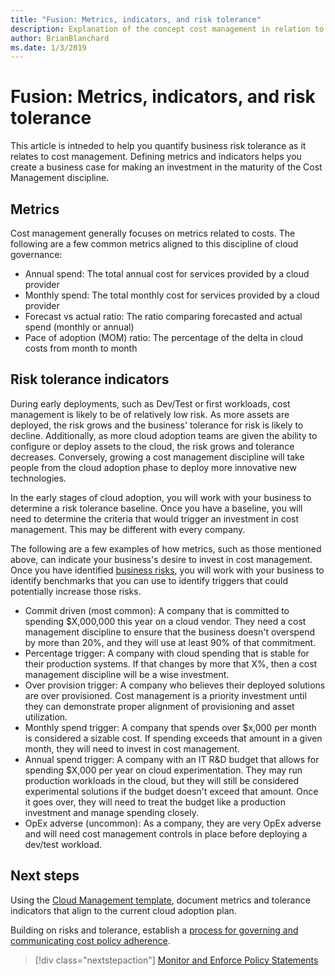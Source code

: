 ```yaml
---
title: "Fusion: Metrics, indicators, and risk tolerance"
description: Explanation of the concept cost management in relation to cloud governance
author: BrianBlanchard
ms.date: 1/3/2019
---
```


# Fusion: Metrics, indicators, and risk tolerance

This article is intneded to help you quantify business risk tolerance as it relates to cost management. Defining metrics and indicators helps you create a business case for making an investment in the maturity of the Cost Management discipline.

## Metrics

Cost management generally focuses on metrics related to costs. The following are a few common metrics aligned to this discipline of cloud governance:

- Annual spend: The total annual cost for services provided by a cloud provider
- Monthly spend: The total monthly cost for services provided by a cloud provider
- Forecast vs actual ratio: The ratio comparing forecasted and actual spend (monthly or annual)
- Pace of adoption (MOM) ratio: The percentage of the delta in cloud costs from month to month

## Risk tolerance indicators

During early deployments, such as Dev/Test or first workloads, cost management is likely to be of relatively low risk. As more assets are deployed, the risk grows and the business' tolerance for risk is likely to decline. Additionally, as more cloud adoption teams are given the ability to configure or deploy assets to the cloud, the risk grows and tolerance decreases. Conversely, growing a cost management discipline will take people from the cloud adoption phase to deploy more innovative new technologies.

In the early stages of cloud adoption, you will work with your business to determine a risk tolerance baseline. Once you have a baseline, you will need to determine the criteria that would trigger an investment in cost management. This may be different with every company. 

The following are a few examples of how metrics, such as those mentioned above, can indicate your business's desire to invest in cost management. Once you have identified [business risks](./business-risks.md), you will work with your business to identify benchmarks that you can use to identify triggers that could potentially increase those risks.

* Commit driven (most common): A company that is committed to spending $X,000,000 this year on a cloud vendor. They need a cost management discipline to ensure that the business doesn't overspend by more than 20%, and they will use at least 90% of that commitment.
* Percentage trigger: A company with cloud spending that is stable for their production systems. If that changes by more that X%, then a cost management discipline will be a wise investment.
* Over provision trigger: A company who believes their deployed solutions are over provisioned. Cost management is a priority investment until they can demonstrate proper alignment of provisioning and asset utilization.
* Monthly spend trigger: A company that spends over $x,000 per month is considered a sizable cost. If spending exceeds that amount in a given month, they will need to invest in cost management.
* Annual spend trigger: A company with an IT R&D budget that allows for spending $X,000 per year on cloud experimentation. They may run production workloads in the cloud, but they will still be considered experimental solutions if the budget doesn't exceed that amount. Once it goes over, they will need to treat the budget like a production investment and manage spending closely.
* OpEx adverse (uncommon): As a company, they are very OpEx adverse and will need cost management controls in place before deploying a dev/test workload.

## Next steps

Using the [Cloud Management template](./template.md), document metrics and tolerance indicators that align to the current cloud adoption plan.

Building on risks and tolerance, establish a [process for governing and communicating cost policy adherence](monitor-enforce.md).

> [!div class="nextstepaction"]
> [Monitor and Enforce Policy Statements](./monitor-enforce.md)
